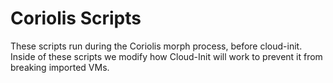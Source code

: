 # Coriolis Scripts

These scripts run during the Coriolis morph process, before cloud-init. Inside of these
scripts we modify how Cloud-Init will work to prevent it from breaking imported VMs.
